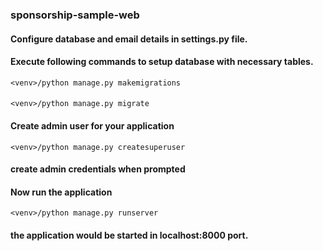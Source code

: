 ### sponsorship-sample-web

#### Configure database and email details in settings.py file.
#### Execute following commands to setup database with necessary tables.
`<venv>/python manage.py makemigrations`
####
`<venv>/python manage.py migrate`
#### Create admin user for your application
`<venv>/python manage.py createsuperuser`
#### create admin credentials when prompted
#### Now run the application
`<venv>/python manage.py runserver`
#### the application would be started in localhost:8000 port.